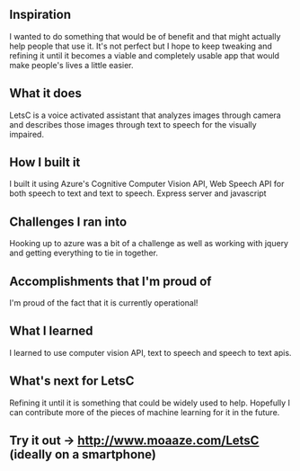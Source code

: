 ## Inspiration
I wanted to do something that would be of benefit and that might actually help people that use it. It's not perfect but I hope to keep tweaking and refining it until it becomes a viable and completely usable app that would make people's 
lives a little easier.

## What it does
LetsC is a voice activated assistant that analyzes images through camera and describes those images through text to speech for the visually impaired.

## How I built it
I built it using Azure's Cognitive Computer Vision API, Web Speech API for both speech to text and text to speech. Express server and javascript

## Challenges I ran into
Hooking up to azure was a bit of a challenge as well as working with jquery and getting everything to tie in together.

## Accomplishments that I'm proud of
I'm proud of the fact that it is currently operational!

## What I learned
I learned to use computer vision API, text to speech and speech to text apis.

## What's next for LetsC
Refining it until it is something that could be widely used to help. Hopefully I can contribute more of the pieces of machine learning for it in the future.

## Try it out -> http://www.moaaze.com/LetsC (ideally on a smartphone)
